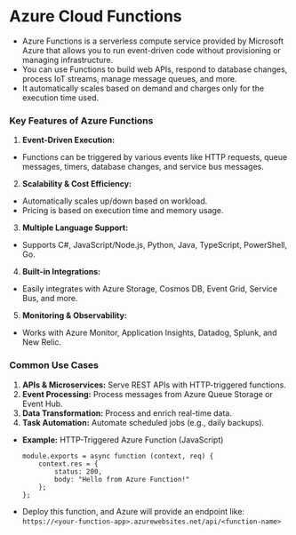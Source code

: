 # Azure Cloud Functions

- Azure Functions is a serverless compute service provided by Microsoft Azure that allows you to run event-driven code without provisioning or managing infrastructure.
- You can use Functions to build web APIs, respond to database changes, process IoT streams, manage message queues, and more.
- It automatically scales based on demand and charges only for the execution time used.
### Key Features of Azure Functions
1. **Event-Driven Execution:**
- Functions can be triggered by various events like HTTP requests, queue messages, timers, database changes, and service bus messages.
2. **Scalability & Cost Efficiency:**
- Automatically scales up/down based on workload.
- Pricing is based on execution time and memory usage.
3. **Multiple Language Support:**
- Supports C#, JavaScript/Node.js, Python, Java, TypeScript, PowerShell, Go.
4. **Built-in Integrations:**
- Easily integrates with Azure Storage, Cosmos DB, Event Grid, Service Bus, and more.
5. **Monitoring & Observability:**
- Works with Azure Monitor, Application Insights, Datadog, Splunk, and New Relic.
### Common Use Cases
1. **APIs & Microservices:** Serve REST APIs with HTTP-triggered functions.
2. **Event Processing:** Process messages from Azure Queue Storage or Event Hub.
3. **Data Transformation:** Process and enrich real-time data.
4. **Task Automation:** Automate scheduled jobs (e.g., daily backups).
- **Example:** HTTP-Triggered Azure Function (JavaScript)
  ```
  module.exports = async function (context, req) {
      context.res = {
          status: 200,
          body: "Hello from Azure Function!"
      };
  };
  ```
- Deploy this function, and Azure will provide an endpoint like: `https://<your-function-app>.azurewebsites.net/api/<function-name>`
